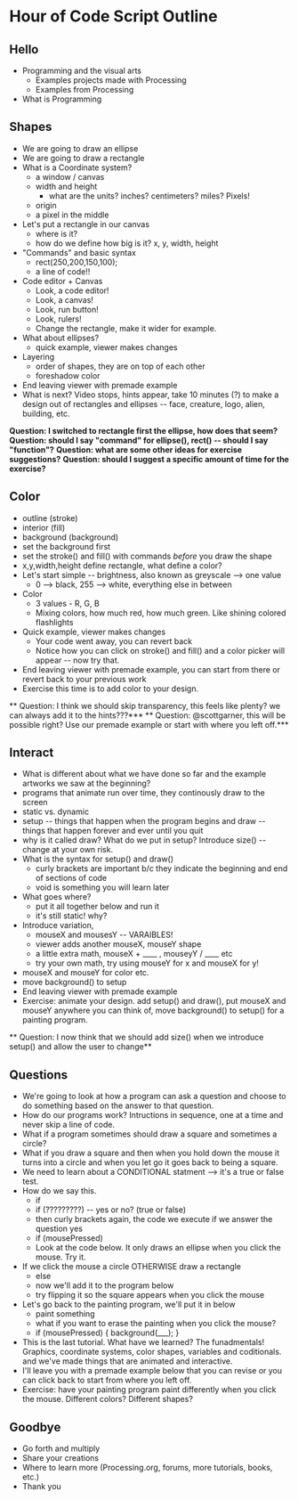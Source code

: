 Hour of Code Script Outline
===========================

## Hello
* Programming and the visual arts
    * Examples projects made with Processing
    * Examples from Processing
* What is Programming

## Shapes
* We are going to draw an ellipse
* We are going to draw a rectangle
* What is a Coordinate system?
    * a window / canvas
    * width and height
        * what are the units? inches? centimeters? miles? Pixels!
    * origin
    * a pixel in the middle
* Let's put a rectangle in our canvas
    * where is it?
    * how do we define how big is it?  x, y, width, height
* "Commands" and basic syntax
    * rect(250,200,150,100);
    * a line of code!!
* Code editor + Canvas
    * Look, a code editor!
    * Look, a canvas!
    * Look, run button!
    * Look, rulers!
    * Change the rectangle, make it wider for example. 
* What about ellipses?
    * quick example, viewer makes changes
* Layering
    * order of shapes, they are on top of each other
    * foreshadow color
* End leaving viewer with premade example
* What is next?  Video stops, hints appear, take 10 minutes (?) to make a design out of rectangles and ellipses -- face, creature, logo, alien, building, etc.

**Question: I switched to rectangle first the ellipse, how does that seem?**
**Question: should I say "command" for ellipse(), rect() -- should I say "function"?**
**Question: what are some other ideas for exercise suggestions?**
**Question: should I suggest a specific amount of time for the exercise?**

## Color
* outline (stroke)
* interior (fill)
* background (background)
* set the background first
* set the stroke() and fill() with commands *before* you draw the shape
* x,y,width,height define rectangle, what define a color?
* Let's start simple -- brightness, also known as greyscale --> one value
    * 0 --> black, 255 --> white, everything else in between
* Color
    * 3 values - R, G, B
    * Mixing colors, how much red, how much green.  Like shining colored flashlights
* Quick example, viewer makes changes
    * Your code went away, you can revert back
    * Notice how you can click on stroke() and fill() and a color picker will appear -- now try that.
* End leaving viewer with premade example, you can start from there or revert back to your previous work
* Exercise this time is to add color to your design.

** Question: I think we should skip transparency, this feels like plenty? we can always add it to the hints???***
** Question: @scottgarner, this will be possible right?  Use our premade example or start with where you left off.***

## Interact
* What is different about what we have done so far and the example artworks we saw at the beginning?
* programs that animate run over time, they continously draw to the screen
* static vs. dynamic
* setup -- things that happen when the program begins and draw -- things that happen forever and ever until you quit
* why is it called draw?  What do we put in setup?  Introduce size() -- change at your own risk.
* What is the syntax for setup() and draw()
     * curly brackets are important b/c they indicate the beginning and end of sections of code
     * void is something you will learn later
* What goes where?
     * put it all together below and run it
     * it's still static! why?
* Introduce variation, 
   * mouseX and mousesY -- VARAIBLES!
   * viewer adds another mouseX, mouseY shape
   * a little extra math, mouseX + ____ , mouseyY / ____ etc
   * try your own math, try using mouseY for x and mouseX for y!
* mouseX and mouseY for color etc.
* move background() to setup
* End leaving viewer with premade example
* Exercise: animate your design.  add setup() and draw(), put mouseX and mouseY anywhere you can think of, move background() to setup() for a painting program.

** Question: I now think that we should add size() when we introduce setup() and allow the user to change**

## Questions
* We're going to look at how a program can ask a question and choose to do something based on the answer to that question.
* How do our programs work?  Intructions in sequence, one at a time and never skip a line of code.
* What if a program sometimes should draw a square and sometimes a circle?
* What if you draw a square and then when you hold down the mouse it turns into a circle and when you let go it goes back to being a square.
* We need to learn about a CONDITIONAL statment --> it's a true or false test.
* How do we say this.
    * if
    * if (?????????)  -- yes or no? (true or false)
    * then curly brackets again, the code we execute if we answer the question yes
    * if (mousePressed)
    * Look at the code below.  It only draws an ellipse when you click the mouse.  Try it.
* If we click the mouse a circle OTHERWISE draw a rectangle
    * else
    * now we'll add it to the program below
    * try flipping it so the square appears when you click the mouse
* Let's go back to the painting program, we'll put it in below
    * paint something
    * what if you want to erase the painting when you click the mouse?
    * if (mousePressed) { background(___); }
* This is the last tutorial. What have we learned?  The funadmentals! Graphics, coordinate systems, color shapes, variables and coditionals.  and we've made things that are animated and interactive.  
* I'll leave you with a premade example below that you can revise or you can click back to start from where you left off.  
* Exercise: have your painting program paint differently when you click the mouse. Different colors?  Different shapes?


## Goodbye
* Go forth and multiply
* Share your creations
* Where to learn more (Processing.org, forums, more tutorials, books, etc.)
* Thank you
